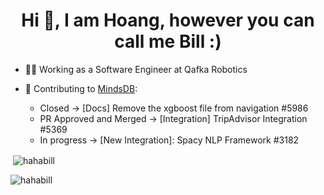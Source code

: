 <h1 align="center">Hi 👋, I am Hoang, however you can call me Bill :) </h1>

- 🧑‍💻 Working as a Software Engineer at Qafka Robotics

- 🎁 Contributing to [MindsDB](https://github.com/mindsdb/mindsdb):
   - Closed -> [Docs] Remove the xgboost file from navigation #5986
   - PR Approved and Merged -> [Integration] TripAdvisor Integration #5369
   - In progress -> [New Integration]: Spacy NLP Framework #3182

<!---
HahaBill/HahaBill is a ✨ special ✨ repository because its `README.md` (this file) appears on your GitHub profile.
You can click the Preview link to take a look at your changes.
--->

<p>&nbsp;<img align="center" src="https://github-readme-stats.vercel.app/api?username=hahabill&show_icons=true&locale=en" alt="hahabill" /></p>

<p><img align="center" src="https://github-readme-streak-stats.herokuapp.com/?user=hahabill&" alt="hahabill" /></p>
